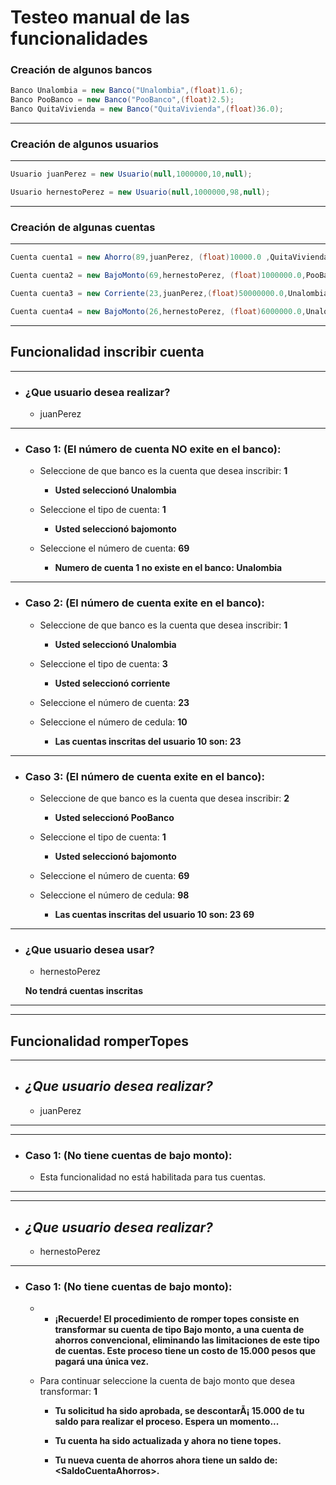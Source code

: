 # Testeo manual de las funcionalidades

### Creación de algunos bancos

```java
Banco Unalombia = new Banco("Unalombia",(float)1.6);
Banco PooBanco = new Banco("PooBanco",(float)2.5);
Banco QuitaVivienda = new Banco("QuitaVivienda",(float)36.0);
```

---
### Creación de algunos usuarios
---
	
```java
Usuario juanPerez = new Usuario(null,1000000,10,null);

Usuario hernestoPerez = new Usuario(null,1000000,98,null);
```

---
### Creación de algunas cuentas
---
<!-- 
//	Ahorro(int nroCuenta, Usuario titular,float saldo,Banco banco,String tipoDeCuenta,float tasaDeInteres)
//	BajoMonto(int nroCuenta, Usuario titular,float saldo,Banco banco,String tipoDeCuenta,float tasaDeInteres,float limiteMensual,float acumuladorTransferencia) 
//	Corriente(int nroCuenta, Usuario titular,float saldo,Banco banco,String tipoDeCuenta,float sobregiroActual) -->

```java
Cuenta cuenta1 = new Ahorro(89,juanPerez, (float)10000.0 ,QuitaVivienda,"ahorro",(float)36.0);

Cuenta cuenta2 = new BajoMonto(69,hernestoPerez, (float)1000000.0,PooBanco, "bajoMonto", (float)5.0,(float)3000000.0,(float)3000000.0);

Cuenta cuenta3 = new Corriente(23,juanPerez,(float)50000000.0,Unalombia,"corriente",(float)2000000);

Cuenta cuenta4 = new BajoMonto(26,hernestoPerez, (float)6000000.0,Unalombia, "bajoMonto", (float)5000.0,(float)3000.0,(float)3000.0);

```
	
---
## Funcionalidad inscribir cuenta
---
- ### **¿Que usuario desea realizar?**
    - juanPerez

---

- ### **Caso 1: (El número de cuenta NO exite en el banco):**

    - Seleccione de que banco es la cuenta que desea inscribir: **1**

        - **Usted seleccionó Unalombia**

    - Seleccione el tipo de cuenta: **1**

        - **Usted seleccionó bajomonto**

    - Seleccione el número de cuenta: **69**

        - **Numero de cuenta 1 no existe en el banco: Unalombia**

---

- ### **Caso 2: (El número de cuenta exite en el banco):** 

    - Seleccione de que banco es la cuenta que desea inscribir: **1**

        - **Usted seleccionó Unalombia**

    - Seleccione el tipo de cuenta: **3**

        - **Usted seleccionó corriente**
    
    - Seleccione el número de cuenta: **23**

    - Seleccione el número de cedula: **10**

        - **Las cuentas inscritas del usuario 10 son: 23**

---

- ### **Caso 3: (El número de cuenta exite en el banco):** 

    - Seleccione de que banco es la cuenta que desea inscribir: **2**

        - **Usted seleccionó PooBanco**

    - Seleccione el tipo de cuenta: **1**

        - **Usted seleccionó bajomonto**

    - Seleccione el número de cuenta: **69**

    - Seleccione el número de cedula: **98**

        - **Las cuentas inscritas del usuario 10 son: 23 69**


---
- ### **¿Que usuario desea usar?**
    - hernestoPerez

    **No tendrá cuentas inscritas**
---

---
## Funcionalidad romperTopes
---


- ## ***¿Que usuario desea realizar?***
    - juanPerez
---
---
- ### **Caso 1: (No tiene cuentas de bajo monto):**
    - Esta funcionalidad no está habilitada para tus cuentas.
---
---
- ## ***¿Que usuario desea realizar?***
    - hernestoPerez
---

- ### **Caso 1: (No tiene cuentas de bajo monto):**
    -  
        - **¡Recuerde! El procedimiento de romper topes consiste en transformar su cuenta de tipo Bajo monto, a una cuenta de ahorros convencional, eliminando las limitaciones de este tipo de cuentas. Este proceso tiene un costo de 15.000 pesos que pagará una única vez.**
    - Para continuar seleccione la cuenta de bajo monto que desea transformar: **1**

        - **Tu solicitud ha sido aprobada, se descontarÃ¡ 15.000 de tu saldo para realizar el proceso. Espera un momento...**

        - **Tu cuenta ha sido actualizada y ahora no tiene topes.** 

        - **Tu nueva cuenta de ahorros ahora tiene un saldo de: \<SaldoCuentaAhorros\>.**